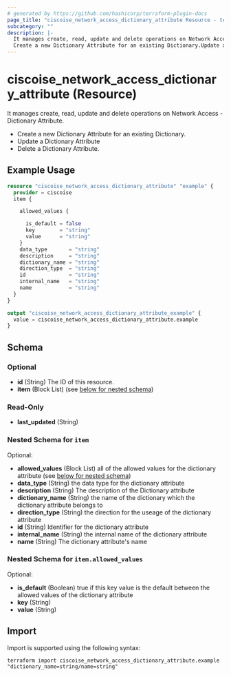 ```yaml
---
# generated by https://github.com/hashicorp/terraform-plugin-docs
page_title: "ciscoise_network_access_dictionary_attribute Resource - terraform-provider-ciscoise"
subcategory: ""
description: |-
  It manages create, read, update and delete operations on Network Access - Dictionary Attribute.
  Create a new Dictionary Attribute for an existing Dictionary.Update a Dictionary AttributeDelete a Dictionary Attribute.
---
```


# ciscoise_network_access_dictionary_attribute (Resource)

It manages create, read, update and delete operations on Network Access - Dictionary Attribute.
  
  - Create a new Dictionary Attribute for an existing Dictionary.
  - Update a Dictionary Attribute
  - Delete a Dictionary Attribute.

## Example Usage

```terraform
resource "ciscoise_network_access_dictionary_attribute" "example" {
  provider = ciscoise
  item {

    allowed_values {

      is_default = false
      key        = "string"
      value      = "string"
    }
    data_type       = "string"
    description     = "string"
    dictionary_name = "string"
    direction_type  = "string"
    id              = "string"
    internal_name   = "string"
    name            = "string"
  }
}

output "ciscoise_network_access_dictionary_attribute_example" {
  value = ciscoise_network_access_dictionary_attribute.example
}
```

<!-- schema generated by tfplugindocs -->
## Schema

### Optional

- **id** (String) The ID of this resource.
- **item** (Block List) (see [below for nested schema](#nestedblock--item))

### Read-Only

- **last_updated** (String)

<a id="nestedblock--item"></a>
### Nested Schema for `item`

Optional:

- **allowed_values** (Block List) all of the allowed values for the dictionary attribute (see [below for nested schema](#nestedblock--item--allowed_values))
- **data_type** (String) the data type for the dictionary attribute
- **description** (String) The description of the Dictionary attribute
- **dictionary_name** (String) the name of the dictionary which the dictionary attribute belongs to
- **direction_type** (String) the direction for the useage of the dictionary attribute
- **id** (String) Identifier for the dictionary attribute
- **internal_name** (String) the internal name of the dictionary attribute
- **name** (String) The dictionary attribute's name

<a id="nestedblock--item--allowed_values"></a>
### Nested Schema for `item.allowed_values`

Optional:

- **is_default** (Boolean) true if this key value is the default between the allowed values of the dictionary attribute
- **key** (String)
- **value** (String)

## Import

Import is supported using the following syntax:

```shell
terraform import ciscoise_network_access_dictionary_attribute.example "dictionary_name=string/name=string"
```
